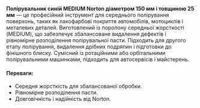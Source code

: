 **Полірувальник синій MEDIUM Norton діаметром 150 мм і товщиною 25 мм** — це професійний інструмент для середнього полірування поверхонь, таких як лакофарбові покриття автомобілів, мотоциклів і металевих деталей. Виготовлений із поролону середньої жорсткості (MEDIUM), що забезпечує збалансоване видалення дефектів і рівномірне розподілення полірувальної пасти. Підходить для другого етапу полірування, видалення дрібних подряпин і підготовки до фінішного блиску. Сумісний із ротаційними або орбітальними полірувальними машинками, підходить для автосервісів і майстерень.

#### Переваги:

- Середня жорсткість для збалансованої обробки.
- Рівномірне розподілення пасти.
- Довговічність і надійність від Norton.
